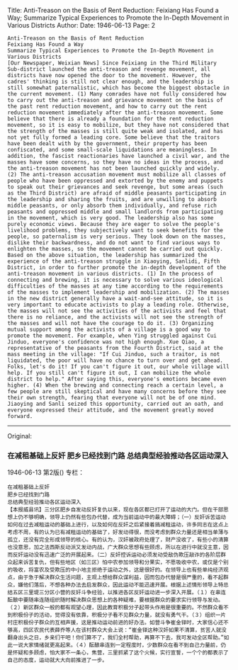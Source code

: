 Title: Anti-Treason on the Basis of Rent Reduction: Feixiang Has Found a Way; Summarize Typical Experiences to Promote the In-Depth Movement in Various Districts
Author:
Date: 1946-06-13
Page: 2

    Anti-Treason on the Basis of Rent Reduction
    Feixiang Has Found a Way
    Summarize Typical Experiences to Promote the In-Depth Movement in Various Districts
    [Our Newspaper, Weixian News] Since Feixiang in the Third Military Sub-district launched the anti-treason and revenge movement, all districts have now opened the door to the movement. However, the cadres' thinking is still not clear enough, and the leadership is still somewhat paternalistic, which has become the biggest obstacle in the current movement. (1) Many comrades have not fully considered how to carry out the anti-treason and grievance movement on the basis of the past rent reduction movement, and how to carry out the rent reduction movement immediately after the anti-treason movement. Some believe that there is already a foundation for the rent reduction movement, so it is easy to mobilize, but they have not considered that the strength of the masses is still quite weak and isolated, and has not yet fully formed a leading core. Some believe that the traitors have been dealt with by the government, their property has been confiscated, and some small-scale liquidations are meaningless. In addition, the fascist reactionaries have launched a civil war, and the masses have some concerns, so they have no ideas in the process, and the anti-treason movement has not been launched quickly and widely. (2) The anti-treason accusation movement must mobilize all classes of people who have been oppressed and extorted by the enemy and puppets to speak out their grievances and seek revenge, but some areas (such as the Third District) are afraid of middle peasants participating in the leadership and sharing the fruits, and are unwilling to absorb middle peasants, or only absorb them individually, and refuse rich peasants and oppressed middle and small landlords from participating in the movement, which is very good. The leadership also has some purely economic views. Because they are eager to solve the people's livelihood problems, they subjectively want to seek benefits for the people, so paternalism is very serious. They look down on the masses, dislike their backwardness, and do not want to find various ways to enlighten the masses, so the movement cannot be carried out quickly. Based on the above situation, the leadership has summarized the experience of the anti-treason struggle in Xiaoying, Sanlidi, Fifth District, in order to further promote the in-depth development of the anti-treason movement in various districts. (1) In the process of connecting and brewing, it is necessary to solve various ideological difficulties of the masses at any time according to the requirements of the masses to implement leadership and mobilization. (2) The masses in the new district generally have a wait-and-see attitude, so it is very important to educate activists to play a leading role. Otherwise, the masses will not see the activities of the activists and feel that there is no reliance, and the activists will not see the strength of the masses and will not have the courage to do it. (3) Organizing mutual support among the activists of a village is a good way to promote the movement. For example, when Ying struggled against Cui Jinduo, everyone's confidence was not high enough. Xue Qiao, a representative of the peasants from the Fourth District, said at the mass meeting in the village: "If Cui Jinduo, such a traitor, is not liquidated, the poor will have no chance to turn over and get ahead. Folks, let's do it! If you can't figure it out, our whole village will help. If you still can't figure it out, I can mobilize the whole district to help." After saying this, everyone's emotions became even higher. (4) When the brewing and connecting reach a certain level, a few people are still skeptical and have many concerns before they see their own strength, fearing that everyone will not be of one mind. Jiaoying and Sanli seized this opportunity, carried out an oath, and everyone expressed their attitude, and the movement greatly moved forward.



<hr /> 

Original: 


### 在减租基础上反奸  肥乡已经找到门路  总结典型经验推动各区运动深入

1946-06-13
第2版()
专栏：

    在减租基础上反奸
    肥乡已经找到门路
    总结典型经验推动各区运动深入
    【本报威县讯】三分区肥乡自发动反奸复仇以来，现在各区都已打开了运动的大门。但在干部思想上仍不够明确，领导上仍然有些包办代替，成为当前运动中的最大障碍；（一）反奸诉苦运动如何在过去减租运动的基础上进行，以及如何在反奸之后紧接着搞减租运动，许多同志在这点上考虑不周，有的认为已有减租运动的基础了，好发动得很，而没考虑到群众力量还是相当单薄与孤立，还没有完全形成领导的核心。有的认为，汉奸被政府处理了，财产没收了，有些小的清算也没意思，加之法西斯反动派又发动内战，广大群众思想有些顾虑，所以在进行中就没主意，因而反奸运动没有迅速广泛的开展起来。（二）反奸控诉运动必须发动受敌伪欺压敲诈的各阶层群众起来诉苦复仇，但有些地区（如三区）怕中农参加领导和分果实，不愿吸收中农，或仅是个别的吸收，将富农及受欺压的中小地主拒绝于运动之外，这是很好的。在领导上也有些单纯经济观点，由于急于解决群众生活问题，主观上想给群众谋利益，因而包办代替是很严重的，看不起群众，嫌他们落后，不想各种办法去启发群众，因此运动不能迅速开展。根据上述情形领导上特总结五区三里堤三分区小营的反奸斗争经验，以推进各区反奸运动进一步深入开展。（１）在串连酝酿中要随串连随组织随时解决群众思想上的各种疑难，要根据群众的要求实行领导与发动。（２）新区群众一般的都有观望心理，因此教育积极分子起带头作用是很重要的。不然群众看不到积极份子的活动，觉得没有依靠，积极分子看不见群众力量，就没有勇气干。（３）组织一片村庄积极份子群众的互相声援，这是推动运动前进的好办法。如营斗争崔金铎时，大家信心还不够高，四区农民代表薛乔等人在该村群众大会上说：“崔金铎这种汉奸如果不清算，贫苦人就没翻身出头之日，乡亲们干吧！你们算不了，我们全村帮助，再算不下去，我可发动全区帮助。”如此一说大家情绪就更高起来。（４）酝酿串连到一定程度时，少数群众在看不到自己力量前，仍是怀疑和多顾虑，怕大家不一条心，焦营，三里抓紧了这个火候，实行宣誓，一个个的都表示了自己的态度，运动就大大向前推进了一步。
